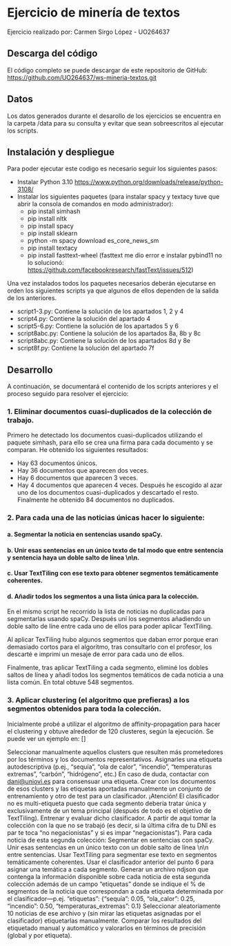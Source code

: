 # Ejercicio de minería de textos
Ejercicio realizado por: Carmen Sirgo López - UO264637

## Descarga del código
El código completo se puede descargar de este repositorio de GitHub: https://github.com/UO264637/ws-mineria-textos.git

## Datos
Los datos generados durante el desarollo de los ejercicios se encuentra en la carpeta /data para su consulta y evitar que sean sobreescritos al ejecutar los scripts.

## Instalación y despliegue
Para poder ejecutar este codigo es necesario seguir los siguientes pasos:
- Instalar Python 3.10 https://www.python.org/downloads/release/python-3108/
- Instalar los siguientes paquetes (para instalar spacy y textacy tuve que abrir la consola de comandos en modo administrador):
  -  pip install simhash
  -  pip install nltk
  -  pip install spacy
  -  pip install sklearn
  -  python -m spacy download es_core_news_sm
  -  pip install textacy
  -  pip install fasttext-wheel (fasttext me dio error e instalar pybind11 no lo solucionó: https://github.com/facebookresearch/fastText/issues/512)

Una vez instalados todos los paquetes necesarios deberán ejecutarse en orden los siguientes scripts ya que algunos de ellos dependen de la salida de los anteriores.
- script1-3.py: Contiene la solución de los apartados 1, 2 y 4
- script4.py: Contiene la solución del apartado 4
- script5-6.py: Contiene la solución de los apartados 5 y 6
- script8abc.py: Contiene la solución de los apartados 8a, 8b y 8c
- script8abc.py: Contiene la solución de los apartados 8d y 8e
- script8f.py: Contiene la solución del apartado 7f

## Desarrollo
A continuación, se documentará el contenido de los scripts anteriores y el proceso seguido para resolver el ejercicio:
### 1. Eliminar documentos cuasi-duplicados de la colección de trabajo.
Primero he detectado los documentos cuasi-duplicados utilizando el paquete simhash, para ello se crea una firma para cada documento y se comparan. He obtenido los siguientes resultados:
- Hay 63 documentos únicos.
- Hay 36 documentos que aparecen dos veces.
- Hay 6 documentos que aparecen 3 veces.
- Hay 4 documentos que aparecen 4 veces.
Después he escogido al azar uno de los documentos cuasi-duplicados y descartado el resto. Finalmente he obtenido 84 documentos no duplicados.



### 2. Para cada una de las noticias únicas hacer lo siguiente: 
####     a. Segmentar la noticia en sentencias usando spaCy.
####     b. Unir esas sentencias en un único texto de tal modo que entre sentencia y sentencia haya un doble salto de línea \n\n.
####     c. Usar TextTiling con ese texto para obtener segmentos temáticamente coherentes.
####     d. Añadir todos los segmentos a una lista única para la colección.

En el mismo script he recorrido la lista de noticias no duplicadas para segmentarlas usando spaCy. Después uní los segmentos añadiendo un doble salto de líne entre cada uno de ellos para poder aplicar TextTiling.

Al aplicar TexTiling hubo algunos segmentos que daban error porque eran demasiado cortos para el algoritmo, tras consultarlo con el profesor, los descarté e imprimí un mesaje de error para cada uno de ellos.

Finalmente, tras aplicar TextTiling a cada segmento, eliminé los dobles saltos de línea y añadí todos los segmentos temáticos de cada noticia a una lista común. En total obtuve 548 segmentos.

### 3. Aplicar clustering (el algoritmo que prefieras) a los segmentos obtenidos para toda la colección.
Inicialmente probé a utilizar el algoritmo de affinity-propagation para hacer el clustering y obtuve alrededor de 120 clusteres, según la ejecución. Se puede ver un ejemplo en: []


Seleccionar manualmente aquellos clusters que resulten más prometedores por los términos y los documentos representativos. Asignarles una etiqueta autodescriptiva (p.ej., “sequía”, “ola de calor”, “incendio”, “temperaturas extremas”, “carbón”, “hidrógeno”, etc.) En caso de duda, contactar con dani@uniovi.es para consensuar una etiqueta.
Crear con los documentos de esos clusters y las etiquetas aportadas manualmente un conjunto de entrenamiento y otro de test para un clasificador. ¡Atención! El clasificador no es multi-etiqueta puesto que cada segmento debería tratar única y exclusivamente de un tema principal (después de todo es el objetivo de TextTiling).
Entrenar y evaluar dicho clasificador.
A partir de aquí tomar la colección con la que no se trabajó (es decir, si la última cifra de tu DNI es par te toca “no negacionistas” y si es impar “negacionistas”).
Para cada noticia de esta segunda colección:
Segmentar en sentencias con spaCy.
Unir esas sentencias en un único texto con un doble salto de línea \n\n entre sentencias.
Usar TextTiling para segmentar ese texto en segmentos temáticamente coherentes.
Usar el clasificador anterior del punto 6 para asignar una temática a cada segmento.
Generar un archivo ndjson que contenga la información disponible sobre cada noticia de esta segunda colección además de un campo “etiquetas” donde se indique el % de segmentos de la noticia que correspondan a cada etiqueta determinada por el clasificador—p.ej. “etiquetas”: {“sequía”: 0.05, “ola_calor”: 0.25, “incendio”: 0.50, “temperaturas_extremas”: 0.1}
Seleccionar aleatoriamente 10 noticias de ese archivo y (sin mirar las etiquetas asignadas por el clasificador) etiquetarlas manualmente.
Comparar los resultados del etiquetado manual y automático y valorarlos en términos de precisión (global y por etiqueta).

